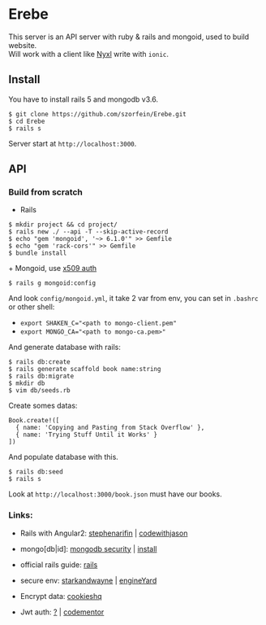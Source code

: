 # Erebe

This server is an API server with ruby & rails and mongoid, used to build website.  
Will work with a client like [Nyxl](https://github.com/szorfein/Nyx) write with `ionic`.

## Install

You have to install rails 5 and mongodb v3.6.

    $ git clone https://github.com/szorfein/Erebe.git
    $ cd Erebe
    $ rails s

Server start at `http://localhost:3000`.

## API 



### Build from scratch

+ Rails

```
$ mkdir project && cd project/
$ rails new ./ --api -T --skip-active-record
$ echo "gem 'mongoid', '~> 6.1.0'" >> Gemfile
$ echo "gem 'rack-cors'" >> Gemfile
$ bundle install
```

+ Mongoid, use [x509 auth](https://szorfein.github.io/mongodb/secure-mongodb/)

```
$ rails g mongoid:config
```

And look `config/mongoid.yml`, it take 2 var from env, you can set in `.bashrc` or other shell:

+ `export SHAKEN_C="<path to mongo-client.pem"`
+ `export MONGO_CA="<path to mongo-ca.pem>"`

And generate database with rails:

    $ rails db:create
    $ rails generate scaffold book name:string
    $ rails db:migrate
    $ mkdir db
    $ vim db/seeds.rb

Create somes datas:

```
Book.create!([
  { name: 'Copying and Pasting from Stack Overflow' },
  { name: 'Trying Stuff Until it Works' }
])
```

And populate database with this.

    $ rails db:seed
    $ rails s

Look at `http://localhost:3000/book.json` must have our books.

### Links: 

+ Rails with Angular2: [stephenarifin](https://blogstephenarifin.wordpress.com/2017/01/09/angular-2-and-ruby-on-rails-on-heroku/) | [codewithjason](https://www.codewithjason.com/getting-started-with-angular-and-rails/)  
+ mongo[db|id]: [mongodb security](https://docs.mongodb.com/manual/administration/security-checklist/) | [install](https://docs.mongodb.com/mongoid/master/tutorials/mongoid-installation/)  
+ official rails guide: [rails](http://guides.rubyonrails.org/getting_started.html)  
+ secure env: [starkandwayne](http://www.starkandwayne.com/blog/rails-5-1-applications-can-be-a-lot-more-secretive-on-cloud-foundry-and-heroku/) | [engineYard](https://www.engineyard.com/blog/encrypted-rails-secrets-on-rails-5.1)  
+ Encrypt data: [cookieshq](https://www.cookieshq.co.uk/posts/encrypting-secrets-with-rails)

+ Jwt auth: [?](https://github.com/pluralsight/guides/blob/master/published/ruby-ruby-on-rails/token-based-authentication-with-ruby-on-rails-5-api/article.md) | [codementor](https://www.codementor.io/omedale/simple-approach-to-rails-5-api-authentication-with-json-web-token-cpqbgrdo6)
